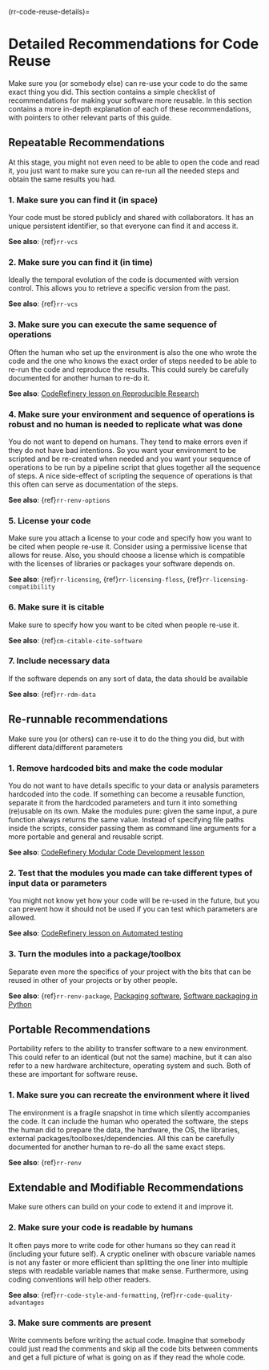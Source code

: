 
(rr-code-reuse-details)=
# Detailed Recommendations for Code Reuse

Make sure you (or somebody else) can re-use your code to do the same exact thing you did.
This section contains a simple checklist of recommendations for making your software more reusable.
In this section contains a more in-depth explanation of each of these recommendations, with pointers to other relevant parts of this guide.

## Repeatable Recommendations

At this stage, you might not even need to be able to open the code and read it, you just want to make sure you can re-run all the needed steps and obtain the same results you had.

### 1. Make sure you can find it (in space)

Your code must be stored publicly and shared with collaborators. It has an unique persistent identifier, so that everyone can find it and access it.

**See also**: {ref}`rr-vcs`

### 2. Make sure you can find it (in time)

Ideally the temporal evolution of the code is documented with version control. This allows you to retrieve a specific version from the past.

**See also**: {ref}`rr-vcs`

### 3. Make sure you can execute the same sequence of operations

Often the human who set up the environment is also the one who wrote the code and the one who knows the exact order of steps needed to be able to re-run the code and reproduce the results.
This could surely be carefully documented for another human to re-do it.

**See also**: [CodeRefinery lesson on Reproducible Research](https://coderefinery.github.io/reproducible-research/)

### 4. Make sure your environment and sequence of operations is robust and no human is needed to replicate what was done

You do not want to depend on humans.
They tend to make errors even if they do not have bad intentions.
So you want your environment to be scripted and be re-created when needed and you want your sequence of operations to be run by a pipeline script that glues together all the sequence of steps.
A nice side-effect of scripting the sequence of operations is that this often can serve as documentation of the steps.

**See also**: {ref}`rr-renv-options`

### 5. License your code

Make sure you attach a license to your code and specify how you want to be cited when people re-use it.
Consider using a permissive license that allows for reuse.
Also, you should choose a license which is compatible with the licenses of libraries or packages your software depends on.

**See also**: {ref}`rr-licensing`, {ref}`rr-licensing-floss`, {ref}`rr-licensing-compatibility`

### 6. Make sure it is citable

Make sure to specify how you want to be cited when people re-use it.

**See also**: {ref}`cm-citable-cite-software`

### 7. Include necessary data

If the software depends on any sort of data, the data should be available

**See also**: {ref}`rr-rdm-data`

## Re-runnable recommendations

Make sure you (or others) can re-use it to do the thing you did, but with different data/different parameters

### 1. Remove hardcoded bits and make the code modular
You do not want to have details specific to your data or analysis parameters hardcoded into the code.
If something can become a reusable function, separate it from the hardcoded parameters and turn it into something (re)usable on its own.
Make the modules pure: given the same input, a pure function always returns the same value.
Instead of specifying file paths inside the scripts, consider passing them as command line arguments for a more portable and general and reusable script.

**See also**: [CodeRefinery Modular Code Development lesson](https://cicero.xyz/v3/remark/0.14.0/github.com/coderefinery/modular-code-development/master/talk.md/#1)

### 2. Test that the modules you made can take different types of input data or parameters
You might not know yet how your code will be re-used in the future, but you can prevent how it should not be used if you can test which parameters are allowed.

**See also**: [CodeRefinery lesson on Automated testing](https://coderefinery.github.io/testing/motivation/)

### 3. Turn the modules into a package/toolbox
Separate even more the specifics of your project with the bits that can be reused in other of your projects or by other people.

**See also**: {ref}`rr-renv-package`, [Packaging software](https://scicomp.aalto.fi/scicomp/packaging-software/), [Software packaging in Python](https://aaltoscicomp.github.io/python-for-scicomp/packaging/)

## Portable Recommendations
Portability refers to the ability to transfer software to a new environment.
This could refer to an identical (but not the same) machine, but it can also refer to a new hardware architecture, operating system and such.
Both of these are important for software reuse.

### 1. Make sure you can recreate the environment where it lived
The environment is a fragile snapshot in time which silently accompanies the code.
It can include the human who operated the software, the steps the human did to prepare the data, the hardware, the OS, the libraries, external packages/toolboxes/dependencies.
All this can be carefully documented for another human to re-do all the same exact steps.

**See also**: {ref}`rr-renv`

## Extendable and Modifiable Recommendations
Make sure others can build on your code to extend it and improve it.

### 2. Make sure your code is readable by humans
It often pays more to write code for other humans so they can read it (including your future self).
A cryptic oneliner with obscure variable names is not any faster or more efficient than splitting the one liner into multiple steps with readable variable names that make sense.
Furthermore, using coding conventions will help other readers.

**See also**: {ref}`rr-code-style-and-formatting`, {ref}`rr-code-quality-advantages`

### 3. Make sure comments are present
Write comments before writing the actual code. Imagine that somebody could just read the comments and skip all the code bits between comments and get a full picture of what is going on as if they read the whole code.
